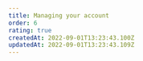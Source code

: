 ```yaml
---
title: Managing your account
order: 6
rating: true
createdAt: 2022-09-01T13:23:43.100Z
updatedAt: 2022-09-01T13:23:43.109Z
---
```

